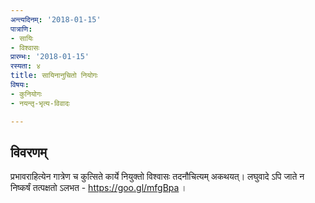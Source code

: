 ```yaml
---
अन्त्यदिनम्: '2018-01-15'
पात्राणि:
- सायिः
- विश्वासः
प्रारम्भः: '2018-01-15'
रस्यता: ४
title: सायिनानुचितो नियोगः
विषयः:
- कुनियोगः
- नयन्तृ-भृत्य-विवादः

---
```


## विवरणम्
प्रभावराहित्येन गात्रेण च कुत्सिते कार्ये नियुक्तो विश्वासः तदनौचित्यम् अकथयत्। लघुवादे ऽपि जाते न निष्कर्षं तत्पक्षतो ऽलभत - https://goo.gl/mfgBpa ।

